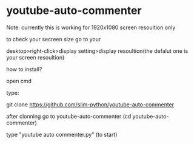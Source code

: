 # youtube-auto-commenter

Note: currently this is working for 1920x1080 screen resoultion only

to check your secreen size go to your 

desktop>right-click>display setting>display resoultion(the defalut one is your screen resoultion)

how to install?

open cmd

type:

git clone https://github.com/slim-python/youtube-auto-commenter

after clonning go to youtube-auto-commenter (cd youtube-auto-commenter)

type "youtube auto commenter.py" (to start)

